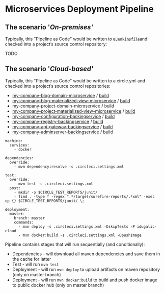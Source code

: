 # Microservices Deployment Pipeline

## The scenario '_On-premises'_

Typically, this "Pipeline as Code" would be written to a[`Jenkinsfile`](https://jenkins.io/doc/book/pipeline/jenkinsfile/)and checked into a project’s source control repository:

TODO

## The scenario '_Cloud-based'_

Typically, this "Pipeline as Code" would be written to a circle.yml and checked into a project’s source control repositories:

* [my-company-blog-domain-microservice](https://github.com/ivans-innovation-lab/my-company-blog-domain-microservice/blob/master/circle.yml) / [build](https://circleci.com/gh/ivans-innovation-lab/my-company-blog-domain-microservice)
* [my-company-blog-materialized-view-microservice](https://github.com/ivans-innovation-lab/my-company-blog-materialized-view-microservice/blob/master/circle.yml) / [build](https://circleci.com/gh/ivans-innovation-lab/my-company-blog-materialized-view-microservice)
* [my-company-project-domain-microservice](https://github.com/ivans-innovation-lab/my-company-project-domain-microservice/blob/master/circle.yml) / [build](https://circleci.com/gh/ivans-innovation-lab/my-company-project-domain-microservice)
* [my-company-project-materialized-view-microservice](https://github.com/ivans-innovation-lab/my-company-project-materialized-view-microservice/blob/master/circle.yml) / [build](https://circleci.com/gh/ivans-innovation-lab/my-company-project-materialized-view-microservice)
* [my-company-configuration-backingservice](https://github.com/ivans-innovation-lab/my-company-configuration-backingservice/blob/master/circle.yml) / [build](https://circleci.com/gh/ivans-innovation-lab/my-company-configuration-backingservice)
* [my-company-registry-backingservice](https://github.com/ivans-innovation-lab/my-company-registry-backingservice/blob/master/circle.yml)  / [build](https://circleci.com/gh/ivans-innovation-lab/my-company-registry-backingservice)
* [my-company-api-gateway-backingservice](https://github.com/ivans-innovation-lab/my-company-api-gateway-backingservice/blob/master/circle.yml) / [build](https://circleci.com/gh/ivans-innovation-lab/my-company-api-gateway-backingservice)
* [my-company-adminserver-backingservice](https://github.com/ivans-innovation-lab/my-company-adminserver-backingservice/blob/master/circle.yml) / [build](https://circleci.com/gh/ivans-innovation-lab/my-company-adminserver-backingservice)

```
machine:
  services:
    - docker

dependencies:
  override:
    - mvn dependency:resolve -s .circleci.settings.xml

test:
  override:
    - mvn test -s .circleci.settings.xml
  post:
    - mkdir -p $CIRCLE_TEST_REPORTS/junit/
    - find . -type f -regex ".*/target/surefire-reports/.*xml" -exec cp {} $CIRCLE_TEST_REPORTS/junit/ \;

deployment:
  master:
    branch: master
    commands:
      - mvn deploy -s .circleci.settings.xml -DskipTests -P idugalic-cloud
      - mvn docker:build -s .circleci.settings.xml -DpushImage
```

Pipeline contains stages that will run sequentially \(and conditionally\):

* Dependencies - will download all maven dependencies and save them in the cache for latter
* Test - will run `mvn test` 
* Deployment  - will run `mvn deploy`  to upload artifacts on maven repository \(only on master branch\)
* Deployment  - will run `mvn docker:build` to build and push docker image to public docker hub \(only on master branch\)



